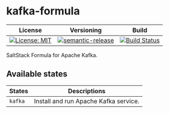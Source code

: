 # kafka-formula

| License | Versioning | Build |
| ------- | ---------- | ----- |
| [![License: MIT](https://img.shields.io/badge/License-MIT-yellow.svg)](https://opensource.org/licenses/MIT) | [![semantic-release](https://img.shields.io/badge/%20%20%F0%9F%93%A6%F0%9F%9A%80-semantic--release-e10079.svg)](https://github.com/semantic-release/semantic-release) | [![Build Status](https://travis-ci.com/extra2000/kafka-formula.svg?branch=master)](https://travis-ci.com/extra2000/kafka-formula) |

SaltStack Formula for Apache Kafka.


## Available states

| States | Descriptions |
| ------ | ------------ |
| `kafka` | Install and run Apache Kafka service. |
